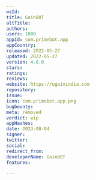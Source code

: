 ```yaml
---
wsId: 
title: GainBOT
altTitle: 
authors: 
users: 1000
appId: com.primebot.app
appCountry: 
released: 2022-05-27
updated: 2022-05-27
version: 4.0.0
stars: 
ratings: 
reviews: 
website: https://ugainindia.com
repository: 
issue: 
icon: com.primebot.app.png
bugbounty: 
meta: removed
verdict: wip
appHashes: 
date: 2023-08-04
signer: 
twitter: 
social: 
redirect_from: 
developerName: GainBOT
features: 

---
```


